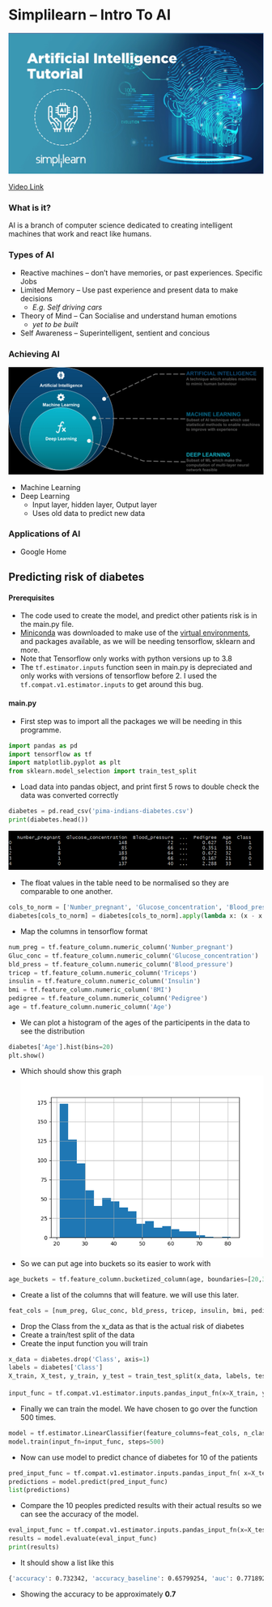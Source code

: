 # Simplilearn – Intro To AI
![](img/Simplilearn_AI.png)

[Video Link](https://www.youtube.com/watch?v=FWOZmmIUqHg)

### What is it?
AI is a branch of computer science dedicated to creating intelligent machines that work and react like humans.

### Types of AI
-	Reactive machines – don’t have memories, or past experiences. Specific Jobs
-	Limited Memory – Use past experience and present data to make decisions 
	- _E.g. Self driving cars_
-	Theory of Mind – Can Socialise and understand human emotions
    - _yet to be built_
-	Self Awareness – Superintelligent, sentient and concious

### Achieving AI
![](img/machinelearning.png)
-	Machine Learning
-	Deep Learning
	-	Input layer, hidden layer, Output layer
	-	Uses old data to predict new data

### Applications of AI
-	Google Home

## Predicting risk of diabetes
#### Prerequisites
- The code used to create the model, and predict other patients risk is in the main.py file.
- [Miniconda](https://docs.conda.io/en/latest/miniconda.html) was downloaded to make use of the [virtual environments](https://docs.conda.io/projects/conda/en/4.6.0/_downloads/52a95608c49671267e40c689e0bc00ca/conda-cheatsheet.pdf), and packages available, as we will be needing tensorflow, sklearn and more.
- Note that Tensorflow only works with python versions up to 3.8
- The ```tf.estimator.inputs``` function seen in main.py is depreciated and only works with versions of tensorflow before 2. I used the ```tf.compat.v1.estimator.inputs``` to get around this bug.

#### main.py
- First step was to import all the packages we will be needing in this programme.
```python
import pandas as pd
import tensorflow as tf
import matplotlib.pyplot as plt
from sklearn.model_selection import train_test_split
```
- Load data into pandas object, and print first 5 rows to double check the data was converted correctly
```py
diabetes = pd.read_csv('pima-indians-diabetes.csv')
print(diabetes.head())
```
![](img/tablehead.png)
- The float values in the table need to be normalised so they are comparable to one another.
```py
cols_to_norm = ['Number_pregnant', 'Glucose_concentration', 'Blood_pressure', 'Triceps', 'Insulin', 'BMI', 'Pedigree']
diabetes[cols_to_norm] = diabetes[cols_to_norm].apply(lambda x: (x - x.min()) / (x.max() - x.min()))
```
- Map the columns in tensorflow format
```py
num_preg = tf.feature_column.numeric_column('Number_pregnant')
Gluc_conc = tf.feature_column.numeric_column('Glucose_concentration')
bld_press = tf.feature_column.numeric_column('Blood_pressure')
tricep = tf.feature_column.numeric_column('Triceps')
insulin = tf.feature_column.numeric_column('Insulin')
bmi = tf.feature_column.numeric_column('BMI')
pedigree = tf.feature_column.numeric_column('Pedigree')
age = tf.feature_column.numeric_column('Age')
```
- We can plot a histogram of the ages of the participents in the data to see the distribution
```py
diabetes['Age'].hist(bins=20)
plt.show()
```
- Which should show this graph
![](img/Figure_1.png)
- So we can put age into buckets so its easier to work with
```py
age_buckets = tf.feature_column.bucketized_column(age, boundaries=[20,30,40,50,60,80])
```
- Create a list of the columns that will feature. we will use this later.
```py
feat_cols = [num_preg, Gluc_conc, bld_press, tricep, insulin, bmi, pedigree, age_buckets]
```
- Drop the Class from the x_data as that is the actual risk of diabetes
- Create a train/test split of the data
- Create the input function you will train
```py
x_data = diabetes.drop('Class', axis=1)
labels = diabetes['Class']
X_train, X_test, y_train, y_test = train_test_split(x_data, labels, test_size=0.35, random_state=101)

input_func = tf.compat.v1.estimator.inputs.pandas_input_fn(x=X_train, y=y_train, batch_size=10, num_epochs=1000, shuffle=True)
```
- Finally we can train the model. We have chosen to go over the function 500 times.
```py
model = tf.estimator.LinearClassifier(feature_columns=feat_cols, n_classes=2)
model.train(input_fn=input_func, steps=500)
```
- Now can use model to predict chance of diabetes for 10 of the patients
```py
pred_input_func = tf.compat.v1.estimator.inputs.pandas_input_fn( x=X_test, batch_size=10, num_epochs=1, shuffle=False)
predictions = model.predict(pred_input_func)
list(predictions)
```
- Compare the 10 peoples predicted results with their actual results so we can see the accuracy of the model.
```py
eval_input_func = tf.compat.v1.estimator.inputs.pandas_input_fn(x=X_test, y=y_test, batch_size=10, num_epochs=1, shuffle=False)
results = model.evaluate(eval_input_func)
print(results)
```
- It should show a list like this
```bash
{'accuracy': 0.732342, 'accuracy_baseline': 0.65799254, 'auc': 0.77189267, 'auc_precision_recall': 0.61932063, 'average_loss': 0.54399353, 'label/mean': 0.34200743, 'loss': 0.5440154, 'precision': 0.6219512, 'prediction/mean': 0.37419087, 'recall': 0.5543478, 'global_step': 500}
```
- Showing the accuracy to be approximately **0.7**